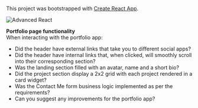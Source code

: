 This project was bootstrapped with [Create React App](https://github.com/facebook/create-react-app).

![Advanced React](https://user-images.githubusercontent.com/36702039/211357961-323a6040-26aa-4aea-b5a2-eda1d0d0e1a1.png)

**Portfolio page functionality**
<br/>
When interacting with the portfolio app:

- Did the header have external links that take you to different social apps? 
- Did the header have internal links that, when clicked, will smoothly scroll into their corresponding section? 
- Was the landing section filled with an avatar, name and a short bio? 
- Did the project section display a 2x2 grid with each project rendered in a card widget? 
- Was the Contact Me form business logic implemented as per the requirements? 
- Can you suggest any improvements for the portfolio app? 
